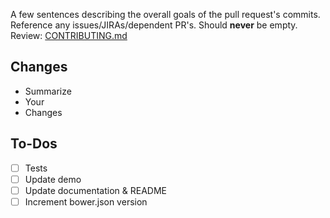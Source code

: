 A few sentences describing the overall goals of the pull request's commits. Reference any issues/JIRAs/dependent PR's. Should **never** be empty. Review: [CONTRIBUTING.md](/.github/CONTRIBUTING.md)

## Changes
- Summarize
- Your
- Changes

## To-Dos
- [ ] Tests
- [ ] Update demo
- [ ] Update documentation & README
- [ ] Increment bower.json version
